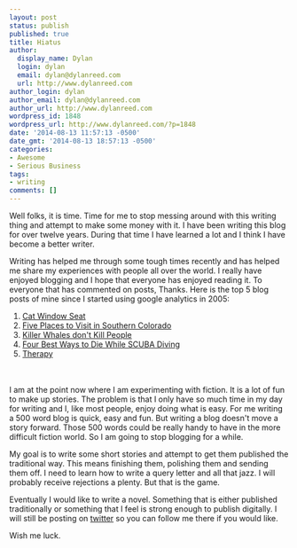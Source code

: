 ```yaml
---
layout: post
status: publish
published: true
title: Hiatus
author:
  display_name: Dylan
  login: dylan
  email: dylan@dylanreed.com
  url: http://www.dylanreed.com
author_login: dylan
author_email: dylan@dylanreed.com
author_url: http://www.dylanreed.com
wordpress_id: 1848
wordpress_url: http://www.dylanreed.com/?p=1848
date: '2014-08-13 11:57:13 -0500'
date_gmt: '2014-08-13 18:57:13 -0500'
categories:
- Awesome
- Serious Business
tags:
- writing
comments: []
---
```

<p>Well folks, it is time. Time for me to stop messing around with this writing thing and attempt to make some money with it. I have been writing this blog for over twelve years. During that time I have learned a lot and I think I have become a better writer.</p>
<p>Writing has helped me through some tough times recently and has helped me share my experiences with people all over the world. I really have enjoyed blogging and I hope that everyone has enjoyed reading it. To everyone that has commented on posts, Thanks. Here is the top 5 blog posts of mine since I started using google analytics in 2005:</p>
<ol>
<li><a href="http://www.dylanreed.com/2009/05/cat-window-seat/">Cat Window Seat</a></li>
<li><a href="http://www.dylanreed.com/2007/09/07/five-places-to-visit-in-southern-colorado/">Five Places to Visit in Southern Colorado</a></li>
<li><a href="http://www.dylanreed.com/2004/02/04/killer-whales-dont-kill-people/">Killer Whales don't Kill People</a></li>
<li><a href="http://www.dylanreed.com/2007/09/18/four-best-ways-to-die-while-scuba-diving/">Four Best Ways to Die While SCUBA Diving</a></li>
<li><a href="http://www.dylanreed.com/therapy/">Therapy</a></li><br />
</ol><br />
I am at the point now where I am experimenting with fiction. It is a lot of fun to make up stories. The problem is that I only have so much time in my day for writing and I, like most people, enjoy doing what is easy. For me writing a 500 word blog is quick, easy and fun. But writing a blog doesn't move a story forward. Those 500 words could be really handy to have in the more difficult fiction world. So I am going to stop blogging for a while.</p>
<p>My goal is to write some short stories and attempt to get them published the traditional way. This means finishing them, polishing them and sending them off. I need to learn how to write a query letter and all that jazz. I will probably receive rejections a plenty. But that is the game.</p>
<p>Eventually I would like to write a novel. Something that is either published traditionally or something that I feel is strong enough to publish digitally. I will still be posting on <a href="http://www.twitter.com/dylanreed">twitter</a> so you can follow me there if you would like.</p>
<p>Wish me luck.</p>
